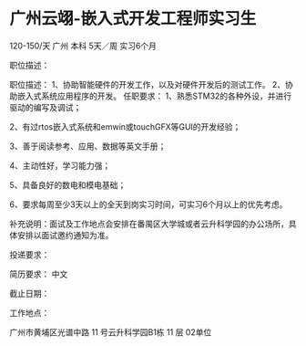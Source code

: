 # 广州云翊-嵌入式开发工程师实习生

120-150/天 广州 本科 5天／周 实习6个月

职位描述：

职位描述： 1、协助智能硬件的开发工作，以及对硬件开发后的测试工作。 2、协助嵌入式系统应用程序的开发。 任职要求： 1、熟悉STM32的各种外设，并进行驱动的编写及调试；

2、有过rtos嵌入式系统和emwin或touchGFX等GUI的开发经验；

3、善于阅读参考、应用、数据等英文手册；

4、主动性好，学习能力强；

5、具备良好的数电和模电基础；

6、要求每周至少3天以上的全天到岗实习时间，可实习6个月以上的优先考虑。

补充说明：面试及工作地点会安排在番禺区大学城或者云升科学园的办公场所，具体安排以面试邀约通知为准。

投递要求：

简历要求： 中文

截止日期：

工作地点：

广州市黄埔区光谱中路 11 号云升科学园B1栋 11 层 02单位